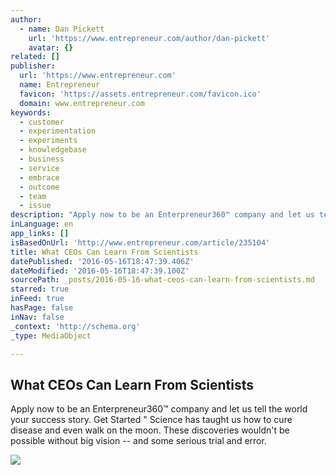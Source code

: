 ```yaml
---
author:
  - name: Dan Pickett
    url: 'https://www.entrepreneur.com/author/dan-pickett'
    avatar: {}
related: []
publisher:
  url: 'https://www.entrepreneur.com'
  name: Entrepreneur
  favicon: 'https://assets.entrepreneur.com/favicon.ico'
  domain: www.entrepreneur.com
keywords:
  - customer
  - experimentation
  - experiments
  - knowledgebase
  - business
  - service
  - embrace
  - outcome
  - team
  - issue
description: "Apply now to be an Enterpreneur360™ company and let us tell the world your success story. Get Started \" Science has taught us how to cure disease and even walk on the moon. These discoveries wouldn't be possible without big vision -- and some serious trial and error."
inLanguage: en
app_links: []
isBasedOnUrl: 'http://www.entrepreneur.com/article/235104'
title: What CEOs Can Learn From Scientists
datePublished: '2016-05-16T18:47:39.406Z'
dateModified: '2016-05-16T18:47:39.100Z'
sourcePath: _posts/2016-05-16-what-ceos-can-learn-from-scientists.md
starred: true
inFeed: true
hasPage: false
inNav: false
_context: 'http://schema.org'
_type: MediaObject

---
```

<article style=""><h1>What CEOs Can Learn From Scientists</h1><p>Apply now to be an Enterpreneur360™ company and let us tell the world your success story. Get Started " Science has taught us how to cure disease and even walk on the moon. These discoveries wouldn't be possible without big vision -- and some serious trial and error.</p><img src="https://assets.entrepreneur.com/content/3x2/1300/1404159351-what-ceos-can-learn-from-scientist.jpg" /></article>